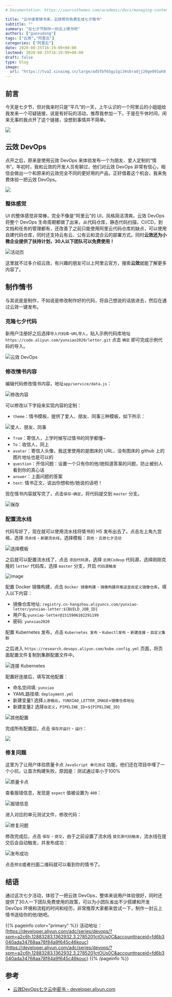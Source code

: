 ```yaml
---
# Documentation: https://sourcethemes.com/academic/docs/managing-content/

title: "云中谁寄锦书来，云效帮你免费生成七夕情书"
subtitle: ""
summary: "在七夕节制作一封云上情书吧"
authors: ["guoxudong"]
tags: ["云效","阿里云"]
categories: ["阿里云"]
date: 2020-08-25T16:19:09+08:00
lastmod: 2020-08-25T16:19:09+08:00
draft: false
type: blog
image:
  url: "https://tva2.sinaimg.cn/large/ad5fbf65gy1gi34sbradjj20ge091wh0.jpg"
---
```

## 前言

今天是七夕节，但对我来时只是”平凡“的一天，上午认识的一个阿里云的小姐姐给我发来一个可疑链接，说是有好玩的活动，推荐我参加一下。于是在午休时间，闲来无事的我点开了这个链接，没想到事情并不简单。

![](https://tva4.sinaimg.cn/large/ad5fbf65gy1gi34yex8kgj20al05qmxm.jpg)

## 云效 DevOps

点开之后，原来是使用云效 DevOps 来体验发布一个为朋友、爱人定制的“情书”。年初时，我和云效的开发人员有聊过，他们对云效 DevOps 非常有信心，相信会做出一个和原来的云效完全不同的更好用的产品，正好借着这个机会，我来免费体验一把云效 DevOps。

![](https://tva4.sinaimg.cn/large/ad5fbf65gy1gi352mu9k4j212w0q0wmi.jpg)

### 整体感觉

UI 的整体感觉非常棒，完全不像是“阿里云”的 UI，风格简洁清爽。云效 DevOps 将整个 DevOps 生命周期都做了出来，从代码仓库，静态代码扫描，CI/CD，到文档和任务的管理都有，还改善了之前只能使用阿里云代码仓库的缺点，可以使用自建代码仓库，同时还支持云有云、公有云和混合云的部署方式。同时**云效还为小微企业提供了扶持计划，30人以下团队可以免费使用！**

![活动页](https://tva1.sinaimg.cn/large/ad5fbf65gy1gi359oqgh9j21h20q97a5.jpg)

这里就不过多介绍云效，有兴趣的朋友可以上阿里云官方，搜索**云效**就能了解更多内容了。

## 制作情书

与其说是是制作，不如说是修改制作好的代码，将自己想说的话放进去，然后在通过云效一键发布。

### 克隆七夕代码

新用户注册好之后选择`导入代码库`-`URL导入`，贴入示例代码库地址 `https://code.aliyun.com/yunxiao2020/letter.git` 点击 `确定` 即可完成示例代码的导入。

![云效 DevOps](https://tva2.sinaimg.cn/large/ad5fbf65gy1gi35ntu6avj212m0k2dgv.jpg)

### 修改情书内容

编辑代码修改情书内容，地址`app/service/data.js`：

![修改内容](https://tva3.sinaimg.cn/large/ad5fbf65gy1gi35q45ru3j21hc0pfmy3.jpg)

可以修改以下字段来实现内容的定制：

- `theme`：情书模板，提供了爱人、朋友、同事三种模板，如下所示：

![爱人、朋友、同事](https://tva1.sinaimg.cn/large/ad5fbf65gy1gi35sch68xj210g0jb0xy.jpg)

- `from`：寄信人，上学时候写过情书的同学都懂~
- `To`：收信人，同上
- `avatar`：寄信人头像，我这里使用的是图床的 URL，没有图床的 github 上的图片地址也是可以的
- `question`：开信问题：设置一个只有你的他/她知道答案的问题，防止被别人看到你的真心话
- `answer`：上面问题的答案
- `text`: 情书正文，说出你想和他/她说的话吧！

现在情书内容就写完了，点击`保存`-`确定`，将代码提交到 `master` 分支。

![保存](https://tvax2.sinaimg.cn/large/ad5fbf65gy1gi35y8l234j20fe0880sw.jpg)

### 配置流水线

代码写好了，现在就可以使用流水线将情书的 H5 发布出去了。点击左上角九宫格，选择 `流水线` - `新建流水线`，选择模板：`其他` - `云效七夕活动`

![选择模板](https://tva3.sinaimg.cn/large/ad5fbf65gy1gi362uhnv8j21hc0pfmye.jpg)

之后就可以配置流水线了，点击 `添加代码源`，选择 `云效Codeup` 代码源，选择刚刚克隆的 `letter` 代码库，选择 `master` 分支，开启 `代码源触发`

![image](https://tvax1.sinaimg.cn/large/ad5fbf65gy1gi36917of6j21h70q7wie.jpg)

配置 Docker 镜像构建，点击 `Docker 镜像构建` - `镜像构建并推送至自定义镜像仓库`，填入以下内容：

- 镜像仓库地址: `registry.cn-hangzhou.aliyuncs.com/yunxiao-letter/yunxiao-letter:${BUILD_JOB_ID}`
- 用户名:`yunxiao-letter@1515906102291199`
- 密码: `yunxiao2020`

配置 Kubernetes 发布，点击 `Kubernetes 发布` - `Kubectl发布` - `新建连接` - `自定义集群`

之后进入 `https://research.devops.aliyun.com/kube.config.yml` 页面，将页面配置文件复制到集群配置文件中。

![连接 Kubernetes](https://tvax3.sinaimg.cn/large/ad5fbf65gy1gi36dhtzfxj21070jgt9j.jpg)

配置好连接后，填写其他配置：

- 命名空间填: `yunxiao`
- YAML路径填: `deployment.yml`
- 新建变量1    选择`上游输出`，`YUNXIAO_LETTER_IMAGE`=`镜像仓库地址`
- 新建变量2    选择`自定义`，`PIPELINE_ID`=`${PIPELINE_ID}`

![其他配置](https://tva1.sinaimg.cn/large/ad5fbf65gy1gi36f8xxffj20w70icdgb.jpg)

完成所有配置后，点击 `保存并运行` - `运行`：

![](https://tva1.sinaimg.cn/large/ad5fbf65gy1gi36hajgyuj20fd08s746.jpg)

### 修复问题

这里为了让用户体验质量卡点 `JavaScript 单元测试` 功能，他们还在项目中埋了一个小坑，让首次构建失败，原因是：测试通过率小于100%

![质量卡点](https://tva1.sinaimg.cn/large/ad5fbf65gy1gi36jr1kwjj21090a7t9h.jpg)

查看报错信息，发现是 `expect` 值被设置为 `400`： 

![报错信息](https://tvax2.sinaimg.cn/large/ad5fbf65gy1gi36k3n45mj212g0e4tad.jpg)

进入对应的单元测试文件，修改代码：

![修复问题](https://tva2.sinaimg.cn/large/ad5fbf65gy1gi36md5twaj21h40pzn10.jpg)

修改完成后，点击 `保存` - `提交`，由于之前设置了流水线 `提交源代码触发`，流水线在提交后会自动触发，并发布成功：

![发布成功](https://tva4.sinaimg.cn/large/ad5fbf65gy1gi36npelasj210109l3zc.jpg)

点击`预览`或者扫面二维码就可以看到你的情书了。

## 结语

通过这次七夕活动，体验了一把云效 DevOps，整体来说用户体验很好，同时还提供了30人一下团队免费使用的政策，可以为小团队省出不少搭建和开发 DevOps 环境和流程的时间和经历，非常推荐大家都来尝试一下，制作一封云上情书送给你的他/她吧。

{{% pageinfo color="primary" %}}
活动地址：[https://developer.aliyun.com/adc/series/devops/?spm=a2c6h.12883283.1362932.3.2785201ctOUs0C&accounttraceid=fd6b3040ada34768aa78f84a9f645c46kouc](https://developer.aliyun.com/adc/series/devops/?spm=a2c6h.12883283.1362932.3.2785201ctOUs0C&accounttraceid=fd6b3040ada34768aa78f84a9f645c46kouc)
{{% /pageinfo %}}

## 参考

- [云效DevOps七夕云中密书 - developer.aliyun.com](https://developer.aliyun.com/adc/scenario/exp/8464960ac980400d95ff092b95e1a97e)
